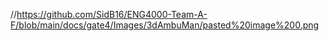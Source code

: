 
//https://github.com/SidB16/ENG4000-Team-A-F/blob/main/docs/gate4/Images/3dAmbuMan/pasted%20image%200.png
